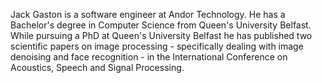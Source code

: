 Jack Gaston is a software engineer at Andor Technology. He has a Bachelor's degree in Computer Science from Queen's University Belfast. While pursuing a PhD at Queen's University Belfast he has published two scientific papers on image processing - specifically dealing with image denoising and face recognition - in the International Conference on Acoustics, Speech and Signal Processing.

